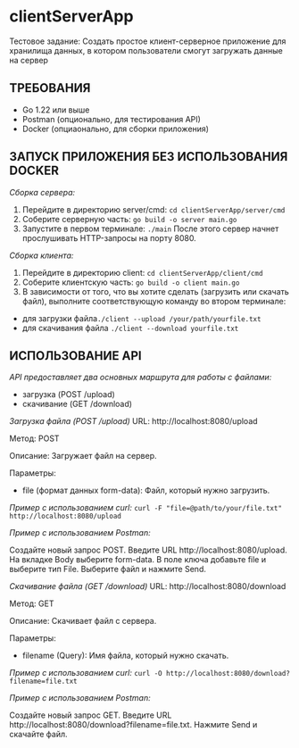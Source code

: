 # clientServerApp
Тестовое задание: Создать простое клиент-серверное приложение для хранилища данных, в котором пользователи смогут загружать данные на сервер

## ТРЕБОВАНИЯ
- Go 1.22 или выше
- Postman (опционально, для тестирования API)
- Docker (опциаонально, для сборки приложения)

## ЗАПУСК ПРИЛОЖЕНИЯ БЕЗ ИСПОЛЬЗОВАНИЯ DOCKER
*Сборка сервера:*
1. Перейдите в директорию server/cmd: `cd clientServerApp/server/cmd`
2. Соберите серверную часть: `go build -o server main.go`
3. Запустите в первом терминале: `./main`
После этого сервер начнет прослушивать HTTP-запросы на порту 8080.

*Сборка клиента:*
1. Перейдите в директорию client: `cd clientServerApp/client/cmd`
2. Соберите клиентскую часть: `go build -o client main.go`
3. В зависимости от того, что вы хотите сделать (загрузить или скачать файл), выполните соответствующую команду во втором терминале:
- для загрузки файла`./client --upload /your/path/yourfile.txt`
- для скачивания файла `./client --download yourfile.txt`

## ИСПОЛЬЗОВАНИЕ API
*API предоставляет два основных маршрута для работы с файлами:* 
- загрузка (POST /upload)
- скачивание (GET /download)

*Загрузка файла (POST /upload)*
URL: http://localhost:8080/upload

Метод: POST

Описание: Загружает файл на сервер.

Параметры:

- file (формат данных form-data): Файл, который нужно загрузить.

*Пример с использованием curl:*
`curl -F "file=@path/to/your/file.txt" http://localhost:8080/upload`

*Пример с использованием Postman:*

Создайте новый запрос POST.
Введите URL http://localhost:8080/upload.
На вкладке Body выберите form-data.
В поле ключа добавьте file и выберите тип File.
Выберите файл и нажмите Send.

*Скачивание файла (GET /download)*
URL: http://localhost:8080/download

Метод: GET

Описание: Скачивает файл с сервера.

Параметры:

- filename (Query): Имя файла, который нужно скачать.

*Пример с использованием curl:*
`curl -O http://localhost:8080/download?filename=file.txt`

*Пример с использованием Postman:*

Создайте новый запрос GET.
Введите URL http://localhost:8080/download?filename=file.txt.
Нажмите Send и скачайте файл.
